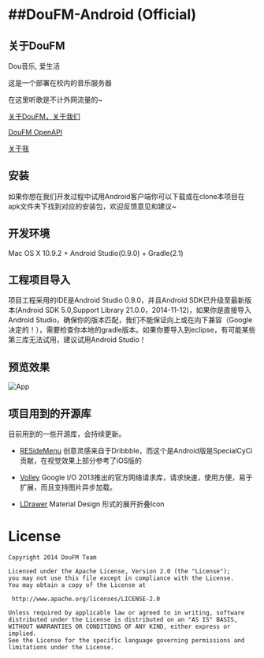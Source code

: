##DouFM-Android (Official)
=====================

## 关于DouFM


Dou音乐, 爱生活

这是一个部署在校内的音乐服务器

在这里听歌是不计外网流量的~

[关于DouFM，关于我们](http://jianshu.io/p/DaMq7e)

[DouFM OpenAPI](http://jianshu.io/p/9084e1b0bfb7)

[关于我](http://qichaochen.github.io/#second)

## 安装

如果你想在我们开发过程中试用Android客户端你可以下载或在clone本项目在apk文件夹下找到对应的安装包，欢迎反馈意见和建议~

## 开发环境

Mac OS X 10.9.2 + Android Studio(0.9.0) + Gradle(2.1)

## 工程项目导入

项目工程采用的IDE是Android Studio 0.9.0，并且Android SDK已升级至最新版本(Android SDK 5.0,Support Library 21.0.0，2014-11-12)，如果你是直接导入Android Studio，确保你的版本匹配，我们不能保证向上或在向下兼容（Google决定的！），需要检查你本地的gradle版本。如果你要导入到eclipse，有可能某些第三库无法试用，建议试用Android Studio！

## 预览效果

![App](http://tutorchen.qiniudn.com/android005.gif)


## 项目用到的开源库

目前用到的一些开源库，会持续更新。

* [RESideMenu](https://github.com/SpecialCyCi/AndroidResideMenu/) 创意灵感来自于Dribbble，而这个是Android版是SpecialCyCi贡献，在视觉效果上部分参考了iOS版的

* [Volley](https://android.googlesource.com/platform/frameworks/volley) Google I/O 2013推出的官方网络请求库，请求快速，使用方便，易于扩展，而且支持图片异步加载。

* [LDrawer](https://github.com/ikimuhendis/LDrawer) Material Design 形式的展开折叠Icon

License
============

    Copyright 2014 DouFM Team

	Licensed under the Apache License, Version 2.0 (the "License");
	you may not use this file except in compliance with the License.
	You may obtain a copy of the License at

     http://www.apache.org/licenses/LICENSE-2.0

	Unless required by applicable law or agreed to in writing, software
	distributed under the License is distributed on an "AS IS" BASIS,
	WITHOUT WARRANTIES OR CONDITIONS OF ANY KIND, either express or implied.
	See the License for the specific language governing permissions and
	limitations under the License.